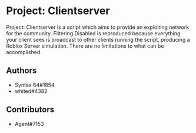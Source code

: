
# Project: Clientserver

Project: Clientserver is a script which aims to provide an exploiting network for the community. Filtering Disabled is reproduced because everything your client sees is broadcast to other clients running the script, producing a Roblox Server simulation. There are no limitations to what can be accomplished.


## Authors

- Syntax 64#1854
- whited#4382

## Contributors 
- Agent#7153

